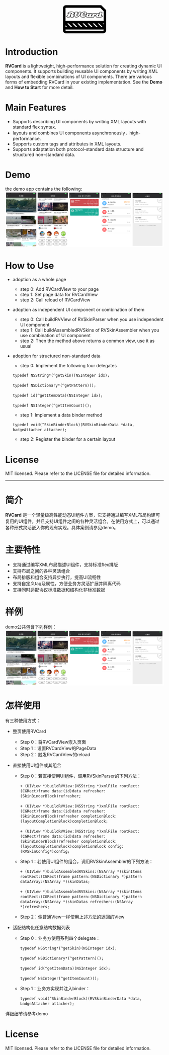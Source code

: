 <p align="center" >
  <img src="https://github.com/klarm/KMCard/blob/master/logo.png" width="139" height="90" alt="RVCard" title="RVCard">
</p>

# Introduction
**RVCard** is a lightweight, high-performance solution for creating dynamic UI components. It supports building reusable UI components by writing XML layouts and flexible combinations of UI components. There are various forms of embedding RVCard in your existing implementation. See the **Demo** and **How to Start** for more detail.

# Main Features
- Supports describing UI components by writing XML layouts with standard flex syntax.
- layouts and combines UI components asynchronously，high-performance.
- Supports custom tags and attributes in XML layouts.
- Supports adaptation both protocol-standard data structure and structured non-standard data.

# Demo 
the demo app contains the following:
<img src="https://github.com/klarm/KMCard/blob/master/demos.png"/>

# How to Use

- adoption as a whole page
	- step 0: Add RVCardView to your page
	- step 1: Set page data for RVCardView
	- step 2: Call reload of RVCardView

- adoption as independent UI component or combination of them
	- step 0: Call buildRVView of RVSkinParser when you use independent UI component
	- step 1: Call buildAssembledRVSkins of RVSkinAssembler when you use combination of UI component
	- step 2: Then the method above returns a common view, use it as usual

- adoption for structured non-standard data
	- step 0: Implement the following four delegates
	```obj-c
	typedef NSString*(^getSkin)(NSInteger idx);
	
	typedef NSDictionary*(^getPattern)();
	
	typedef id(^getItemData)(NSInteger idx);
	
	typedef NSInteger(^getItemCount)();  
	```  
	
	- step 1: Implement a data binder method 
	```obj-c
  	typedef void(^SkinBinderBlock)(RVSkinBinderData *data, badgeAttacher attacher);
  	```  
	
	- step 2: Register the binder for a certain layout
   
# License
MIT licensed. Please refer to the LICENSE file for detailed information.

---
# 简介
**RVCard** 是一个轻量级高性能动态UI组件方案，它支持通过编写XML布局构建可复用的UI组件，并且支持UI组件之间的各种灵活组合。在使用方式上，可以通过各种形式灵活嵌入你的现有实现。具体案例请参见demo。

# 主要特性
- 支持通过编写XML布局描述UI组件，支持标准flex排版
- 支持布局之间的各种灵活组合
- 布局排版和组合支持异步执行，提高UI流畅性
- 支持自定义tag及属性，方便业务方灵活扩展并隔离代码
- 支持同时适配协议标准数据和结构化非标准数据

# 样例
demo公共包含下列样例：  
 <img src="https://github.com/klarm/KMCard/blob/master/demos.png"/>

# 怎样使用
有三种使用方式：  

- 整页使用RVCard
  + Step 0：将RVCardView嵌入页面
  + Step 1：设置RVCardView的PageData
  + Step 2：触发RVCardView的reload
  
- 直接使用UI组件或其组合 
  + Step 0：若直接使用UI组件，调用RVSkinParser的下列方法：
	```obj-c
	+ (UIView *)buildRVView:(NSString *)xmlFile rootRect:(CGRect)frame data:(id)data refresher:(SkinBinderBlock)refresher;

	+ (UIView *)buildRVView:(NSString *)xmlFile rootRect:(CGRect)frame data:(id)data refresher:(SkinBinderBlock)refresher completionBlock:(layoutCompletionBlock)completionBlock;

	+ (UIView *)buildRVView:(NSString *)xmlFile rootRect:(CGRect)frame data:(id)data refresher:(SkinBinderBlock)refresher completionBlock:(layoutCompletionBlock)completionBlock config:(RVSkinConfig*)config;  
 	```

  + Step 1：若使用UI组件的组合，调用RVSkinAssembler的下列方法：
	```obj-c
	+ (UIView *)buildAssembledRVSkins:(NSArray *)skinItems rootRect:(CGRect)frame pattern:(NSDictionary *)pattern dataArray:(NSArray *)skinDatas;
	
	+ (UIView *)buildAssembledRVSkins:(NSArray *)skinItems rootRect:(CGRect)frame pattern:(NSDictionary *)pattern dataArray:(NSArray *)skinDatas refreshers:(NSArray *)refreshers;
 	```
	
  + Step 2：像普通View一样使用上述方法的返回的View
  
- 适配结构化任意结构数据列表
  + Step 0：业务方使用系列四个delegate：
    ```obj-c
	typedef NSString*(^getSkin)(NSInteger idx);
	
	typedef NSDictionary*(^getPattern)();
	
	typedef id(^getItemData)(NSInteger idx);
	
	typedef NSInteger(^getItemCount)();
     ```
  + Step 1：业务方实现并注入binder：
  	```obj-c
  	typedef void(^SkinBinderBlock)(RVSkinBinderData *data, badgeAttacher attacher);
  	```  
详细细节请参考demo

# License
MIT licensed. Please refer to the LICENSE file for detailed information.
